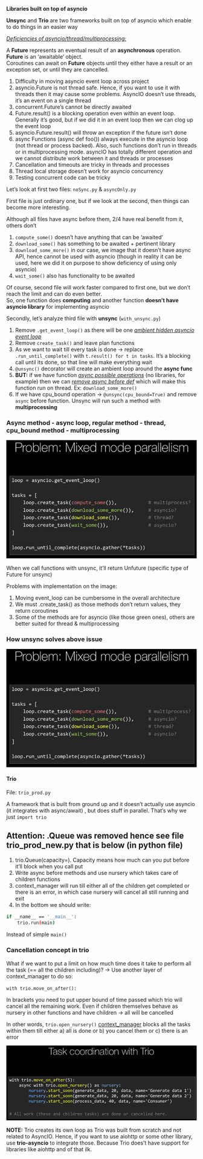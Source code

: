 **Libraries built on top of asyncio**

**Unsync** and **Trio** are two frameworks built on top of asyncio which enable to do things in an easier way

<ins><i>Deficiencies of asyncio/thread/multiprocessing:</i></ins>

A **Future** represents an eventual result of an **asynchronous** operation. **Future** is an ‘awaitable’ object.<br>
Coroutines can await on **Future** objects until they either have a result or an exception set, or until they are cancelled.

1. Difficulty in moving asyncio event loop across project
2. asyncio.Future is not thread safe. Hence, if you want to use it with threads then it may cause some problems. AsyncIO doesn’t use threads, it’s an event on a single thread
3. concurrent.Future’s cannot be directly awaited
4. Future.result() is a blocking operation even within an event loop. Generally it’s good, but if we did it in an event loop then we can clog up the event loop
5. asyncio.Future.result() will throw an exception if the future isn’t done
6. async Functions (async def foo()) always execute in the asyncio loop (not thread or process backed). Also, such functions don’t run in threads or in multiprocessing mode. asyncIO has totally different operation and we cannot distribute work between it and threads or processes
7. Cancellation and timeouts are tricky in threads and processes
8. Thread local storage doesn’t work for asyncio concurrency
9. Testing concurrent code can be tricky


Let’s look at first two files: `noSync.py`  & `asyncOnly.py`

First file is just ordinary one, but if we look at the second, then things can become more interesting. 

Although all files have async before them, 2/4 have real benefit from it, others don’t

1. `compute_some()` doesn’t have anything that can be ‘awaited’
2. `download_some()` has something to be awaited + pertinent library
3. `download_some_more()` in our case, we image that it doesn’t have async API, hence cannot be used with asyncio (though in reality it can be used, here we did it on purpose to show deficiency of using only asyncio) 
4. `wait_some()` also has functionality to be awaited

Of course, second file will work faster compared to first one, but we don’t reach the limit and can do even better.<br>
So, one function does **computing** and another function **doesn’t have asyncio library** for implementing asyncio

Secondly, let’s analyze third file with **unsync** (`with_unsync.py`)

1. Remove `.get_event_loop()` as there will be one <ins><i>ambient hidden asyncio event loop</i></ins>
2. Remove `create_task()` and leave plan functions
3. As we want to wait till every task is done -> replace `.run_until_complete()` with `t.result() for t in tasks`. It’s a blocking call until its done, so that line will make everything wait
4. `@unsync()` decorator will create an ambient loop around the **async func**
5. **BUT:** if we have function <ins><i>async possible operations</i></ins> (no libraries, for example) then we can <ins><i>remove async before def</i></ins> which will make this function run on thread. Ex: `download_some_more()`
6. If we have cpu_bound operation -> `@unsync(cpu_bound=True)` and remove `async` before function. Unsync will run such a method with **multiprocessing**

<h3>Async method - async loop, regular method - thread, cpu_bound method - multiprocessing</h3>

![Alt text](/ImageRepo/Libraries_first.png?raw=true)

When we call functions with unsync, it’ll return Unfuture (specific type of Future for unsync)

Problems with implementation on the image:

1. Moving event_loop can be cumbersome in the overall architecture
2. We must .create_task() as those methods don’t return values, they return coroutines 
3. Some of the methods are for asyncio (like those green ones), others are better suited for thread & multiprocessing


<h3>How unsync solves above issue</h3>

![Alt text](/ImageRepo/Libraries_second.png?raw=true)

<h4>Trio</h4>

File: `trio_prod.py`

A framework that is built from ground up and it doesn’t actually use asyncio (it integrates with async/await) , but does stuff in parallel. That’s why we just `import trio`

<h2>Attention: .Queue was removed hence see file trio_prod_new.py that is below (in python file)</h2>

1. trio.Queue(capacity=).  Capacity means how much can you put before it’ll block when you call put 
2. Write async before methods and use nursery which takes care of children functions 
3. context_manager will run till either all of the children get completed or there is an error, in which case nursery will cancel all still running and exit
4. In the bottom we should write: 

```bash
if __name__ == '__main__':
	trio.run(main)
```

Instead of simple `main()`

<h3>Cancellation concept in trio</h3>

What if we want to put a limit on how much time does it take to perform all the task (== all the children including)? -> Use another layer of context_manager to do so: 

`with trio.move_on_after():` 

In brackets you need to put upper bound of time passed which trio will cancel all the remaining work. Even if children themselves behave as nursery in other functions and have children -> all will be cancelled

In other words, `trio.open_nursery()` <ins>context_manager</ins> blocks all the tasks within them till either a) all is done or b) you cancel them or c) there is an error

![Alt text](/ImageRepo/Libraries_third.png?raw=true)

**NOTE:** Trio creates its own loop as Trio was built from scratch and not related to AsyncIO. Hence, if you want to use aiohttp or some other library,<br>
use **trio-asyncio** to integrate those. Because Trio does’t have support for libraries like aiohttp and of that ilk.
